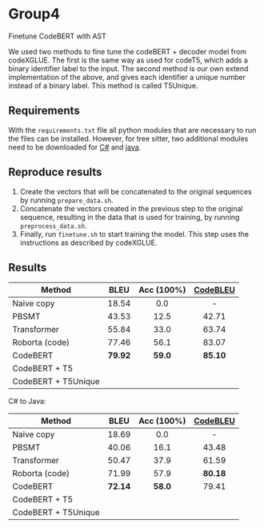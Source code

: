 # Group4
Finetune CodeBERT with AST

We used two methods to fine tune the codeBERT + decoder model from codeXGLUE.
The first is the same way as used for codeT5, which adds a binary identifier label
to the input.
The second method is our own extend implementation of the above, and gives each identifier
a unique number instead of a binary label. This method is called T5Unique.

## Requirements

With the `requirements.txt` file all python modules that are necessary to run the files
can be installed.
However, for tree sitter, two additional modules need to be downloaded for [C#](https://github.com/tree-sitter/tree-sitter-c-sharp)
and [java](https://github.com/tree-sitter/tree-sitter-java).

## Reproduce results

1. Create the vectors that will be concatenated to the original sequences by running
`prepare_data.sh`.
2. Concatenate the vectors created in the previous step to the original sequence, resulting in the 
data that is used for training, by running `preprocess_data.sh`.
3. Finally, run `finetune.sh` to start training the model. This step uses the instructions as 
described by codeXGLUE.

## Results

|     Method          |    BLEU    | Acc (100%) |  [CodeBLEU](https://github.com/microsoft/CodeXGLUE/blob/main/Code-Code/code-to-code-trans/CodeBLEU.MD) |  
|    ----------       | :--------: | :-------:  | :-------: |
| Naive copy          |   18.54    |    0.0     |      -    |
| PBSMT      	      |   43.53    |   12.5     |   42.71   |
| Transformer         |   55.84    |   33.0     |   63.74   |
| Roborta (code)      |   77.46    |   56.1     |   83.07   |
| CodeBERT   	      | **79.92**  | **59.0**   | **85.10** |
| CodeBERT + T5       |            |            |           |
| CodeBERT + T5Unique |            |            |           |

C# to Java:

|     Method          |    BLEU    | Acc (100%) |  [CodeBLEU](https://github.com/microsoft/CodeXGLUE/blob/main/Code-Code/code-to-code-trans/CodeBLEU.MD) | 
|    ----------       | :--------: | :-------:  | :-------: |
| Naive copy          |   18.69    |     0.0    |      -    |
| PBSMT               |   40.06    |    16.1    |   43.48   |
| Transformer         |   50.47    |    37.9    |   61.59   |
| Roborta (code)      |   71.99    |    57.9    | **80.18** |
| CodeBERT            | **72.14**  |  **58.0**  |   79.41   |
| CodeBERT + T5       |            |            |           |
| CodeBERT + T5Unique |            |            |           |